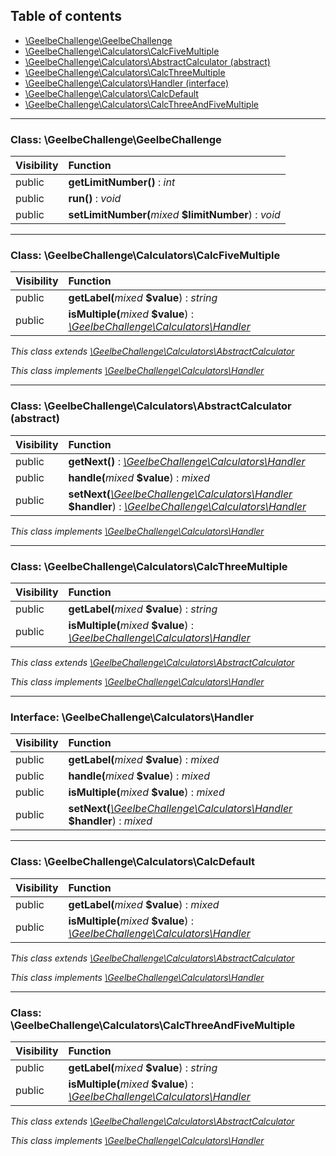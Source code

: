 ## Table of contents

- [\GeelbeChallenge\GeelbeChallenge](#class-geelbechallengegeelbechallenge)
- [\GeelbeChallenge\Calculators\CalcFiveMultiple](#class-geelbechallengecalculatorscalcfivemultiple)
- [\GeelbeChallenge\Calculators\AbstractCalculator (abstract)](#class-geelbechallengecalculatorsabstractcalculator-abstract)
- [\GeelbeChallenge\Calculators\CalcThreeMultiple](#class-geelbechallengecalculatorscalcthreemultiple)
- [\GeelbeChallenge\Calculators\Handler (interface)](#interface-geelbechallengecalculatorshandler)
- [\GeelbeChallenge\Calculators\CalcDefault](#class-geelbechallengecalculatorscalcdefault)
- [\GeelbeChallenge\Calculators\CalcThreeAndFiveMultiple](#class-geelbechallengecalculatorscalcthreeandfivemultiple)

<hr />

### Class: \GeelbeChallenge\GeelbeChallenge

| Visibility | Function |
|:-----------|:---------|
| public | <strong>getLimitNumber()</strong> : <em>int</em> |
| public | <strong>run()</strong> : <em>void</em> |
| public | <strong>setLimitNumber(</strong><em>mixed</em> <strong>$limitNumber</strong>)</strong> : <em>void</em> |

<hr />

### Class: \GeelbeChallenge\Calculators\CalcFiveMultiple

| Visibility | Function |
|:-----------|:---------|
| public | <strong>getLabel(</strong><em>mixed</em> <strong>$value</strong>)</strong> : <em>string</em> |
| public | <strong>isMultiple(</strong><em>mixed</em> <strong>$value</strong>)</strong> : <em>[\GeelbeChallenge\Calculators\Handler](#interface-geelbechallengecalculatorshandler)</em> |

*This class extends [\GeelbeChallenge\Calculators\AbstractCalculator](#class-geelbechallengecalculatorsabstractcalculator-abstract)*

*This class implements [\GeelbeChallenge\Calculators\Handler](#interface-geelbechallengecalculatorshandler)*

<hr />

### Class: \GeelbeChallenge\Calculators\AbstractCalculator (abstract)

| Visibility | Function |
|:-----------|:---------|
| public | <strong>getNext()</strong> : <em>[\GeelbeChallenge\Calculators\Handler](#interface-geelbechallengecalculatorshandler)</em> |
| public | <strong>handle(</strong><em>mixed</em> <strong>$value</strong>)</strong> : <em>mixed</em> |
| public | <strong>setNext(</strong><em>[\GeelbeChallenge\Calculators\Handler](#interface-geelbechallengecalculatorshandler)</em> <strong>$handler</strong>)</strong> : <em>[\GeelbeChallenge\Calculators\Handler](#interface-geelbechallengecalculatorshandler)</em> |

*This class implements [\GeelbeChallenge\Calculators\Handler](#interface-geelbechallengecalculatorshandler)*

<hr />

### Class: \GeelbeChallenge\Calculators\CalcThreeMultiple

| Visibility | Function |
|:-----------|:---------|
| public | <strong>getLabel(</strong><em>mixed</em> <strong>$value</strong>)</strong> : <em>string</em> |
| public | <strong>isMultiple(</strong><em>mixed</em> <strong>$value</strong>)</strong> : <em>[\GeelbeChallenge\Calculators\Handler](#interface-geelbechallengecalculatorshandler)</em> |

*This class extends [\GeelbeChallenge\Calculators\AbstractCalculator](#class-geelbechallengecalculatorsabstractcalculator-abstract)*

*This class implements [\GeelbeChallenge\Calculators\Handler](#interface-geelbechallengecalculatorshandler)*

<hr />

### Interface: \GeelbeChallenge\Calculators\Handler

| Visibility | Function |
|:-----------|:---------|
| public | <strong>getLabel(</strong><em>mixed</em> <strong>$value</strong>)</strong> : <em>mixed</em> |
| public | <strong>handle(</strong><em>mixed</em> <strong>$value</strong>)</strong> : <em>mixed</em> |
| public | <strong>isMultiple(</strong><em>mixed</em> <strong>$value</strong>)</strong> : <em>mixed</em> |
| public | <strong>setNext(</strong><em>[\GeelbeChallenge\Calculators\Handler](#interface-geelbechallengecalculatorshandler)</em> <strong>$handler</strong>)</strong> : <em>mixed</em> |

<hr />

### Class: \GeelbeChallenge\Calculators\CalcDefault

| Visibility | Function |
|:-----------|:---------|
| public | <strong>getLabel(</strong><em>mixed</em> <strong>$value</strong>)</strong> : <em>mixed</em> |
| public | <strong>isMultiple(</strong><em>mixed</em> <strong>$value</strong>)</strong> : <em>[\GeelbeChallenge\Calculators\Handler](#interface-geelbechallengecalculatorshandler)</em> |

*This class extends [\GeelbeChallenge\Calculators\AbstractCalculator](#class-geelbechallengecalculatorsabstractcalculator-abstract)*

*This class implements [\GeelbeChallenge\Calculators\Handler](#interface-geelbechallengecalculatorshandler)*

<hr />

### Class: \GeelbeChallenge\Calculators\CalcThreeAndFiveMultiple

| Visibility | Function |
|:-----------|:---------|
| public | <strong>getLabel(</strong><em>mixed</em> <strong>$value</strong>)</strong> : <em>string</em> |
| public | <strong>isMultiple(</strong><em>mixed</em> <strong>$value</strong>)</strong> : <em>[\GeelbeChallenge\Calculators\Handler](#interface-geelbechallengecalculatorshandler)</em> |

*This class extends [\GeelbeChallenge\Calculators\AbstractCalculator](#class-geelbechallengecalculatorsabstractcalculator-abstract)*

*This class implements [\GeelbeChallenge\Calculators\Handler](#interface-geelbechallengecalculatorshandler)*

